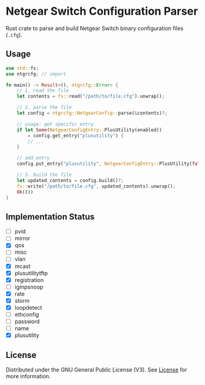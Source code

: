 # Netgear Switch Configuration Parser

Rust crate to parse and build Netgear Switch binary configuration files (`.cfg`).

## Usage

```rust
use std::fs;
use ntgrcfg; // import

fn main() -> Result<(), ntgrcfg::Error> {
    // 1. read the file
    let contents = fs::read("/path/to/file.cfg").unwrap();

    // 2. parse the file
    let config = ntgrcfg::NetgearConfig::parse(&contents)?;

    // usage: get specific entry
    if let Some(NetgearConfigEntry::PlusUtility(enabled))
        = config.get_entry("plusutility") {
        // ...
    }

    // add entry
    config.put_entry("plusutility", NetgearConfigEntry::PlusUtility(false));

    // 3. build the file
    let updated_contents = config.build()?;
    fs::write("/path/to/file.cfg", updated_contents).unwrap();
    Ok(())
}
```

## Implementation Status

- [ ] pvid
- [ ] mirror
- [x] qos
- [ ] misc
- [ ] vlan
- [x] mcast
- [x] plusutilitytftp
- [x] registration
- [ ] igmpsnoop
- [x] rate
- [x] storm
- [x] loopdetect
- [ ] ethconfig
- [ ] password
- [ ] name
- [x] plusutility

## License

Distributed under the GNU General Public License (V3). See [License](LICENSE) for more information.